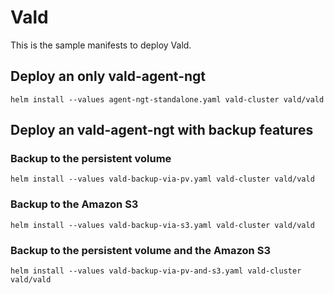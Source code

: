 # Vald

This is the sample manifests to deploy Vald.

## Deploy an only vald-agent-ngt

```
helm install --values agent-ngt-standalone.yaml vald-cluster vald/vald
```

## Deploy an vald-agent-ngt with backup features

### Backup to the persistent volume

```
helm install --values vald-backup-via-pv.yaml vald-cluster vald/vald
```

### Backup to the Amazon S3

```
helm install --values vald-backup-via-s3.yaml vald-cluster vald/vald
```

### Backup to the persistent volume and the Amazon S3

```
helm install --values vald-backup-via-pv-and-s3.yaml vald-cluster vald/vald
```
